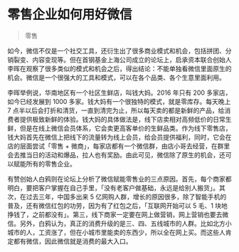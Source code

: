 # 零售企业如何用好微信

> 零售

如今，微信不仅是一个社交工具，还衍生出了很多商业模式和机会，包括拼团、分销裂变、内容变现等。但在首钢基金上海公司成立的论坛上，启承资本联合创始人李晖在观察了很多类似的模式和机会之后，得出结论：不能单独看微信里面原生的机会。微信是一个很强大的工具和模式，可以在各个品类、各个生意里面利用。

李晖举例说，华南地区有一个社区生鲜店，叫钱大妈。2016 年只有 200 多家店，如今已经发展到 1000 多家。钱大妈有一个很独特的模式，就是零库存。每天晚上 7 点半以后会打折和清货，一直到清完为止，所以每天卖的都是新鲜的产品，给消费者提供极致新鲜的体验。钱大妈的具体做法是，线下店卖相对高频低价的日常生鲜，但是在线上微信会员体系，它会卖更高客单价的生鲜品类。作为线下零售店，钱大妈首先在微信上把线下的流量转为线上会员，给会员提供福利，同时，它会在店的层面尝试「零售 + 微商」，每家店都有一个微信群，由店小哥去经营，在群里会去推当日的活动和爆品，拉人也有奖励。由此可见，微信除了原生的机会，还可以赋能所有的零售企业。

有赞创始人白鸦则在论坛上分析了微信赋能零售业的三点原因。首先，每个商家都明白，要把客户掌握在自己手里，「没有老客户做基础，永远是给别人搬货」。其次，在过去三年，中国多出来 5 亿网购人群，增长的原因很多，除了智能手机的普及，还有微信红包的功劳，因为有了红包之后，「互联网开始可以 5 毛、1 块地挣钱了，之前都没有」。第三，线下商家一定要在网上做营销，网上营销也要去微信。另外，白鸦认为，真正的消费升级的是三、四、五线城市的人群。比如北方小城市的人，工资涨了，但在小城市里能卖的东西少，所以全在网上买。而这些人肯定都有微信，因此微信就是消费的最大入口。

